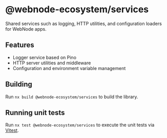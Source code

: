 # @webnode-ecosystem/services

Shared services such as logging, HTTP utilities, and configuration loaders for WebNode apps.

## Features

- Logger service based on Pino
- HTTP server utilities and middleware
- Configuration and environment variable management

## Building

Run `nx build @webnode-ecosystem/services` to build the library.

## Running unit tests

Run `nx test @webnode-ecosystem/services` to execute the unit tests via [Vitest](https://vitest.dev/).

